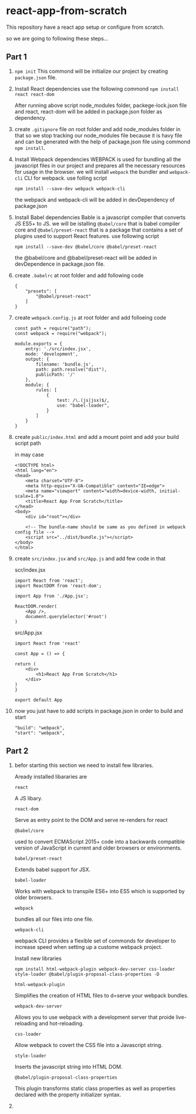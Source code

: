 # react-app-from-scratch

This repository have a react app setup or configure from scratch.

so we are going to following these steps...

## Part 1

1. ``` npm init ```
    This commond will be initialize our project by creating ```package.json``` file.

2. Install React dependencies
    use the following commond 
    ```npm install react react-dom```

    After running above script node_modules folder, packege-lock.json file and react, react-dom will be added in package.json folder as dependency.

3. create ```.gitignore``` file on root folder and add node_modules folder in that so we stop tracking our node_modules file because it is havy file and can be generated with the help of package.json file using commond ```npm install```.

4. Install Webpack dependencies
    WEBPACK is used for bundling all the javascript files in our project and prepares all the necessary resources for usage in the browser.
    we will install ```webpack``` the bundler and ```webpack-cli``` CLI for webpack.
    use folling script

    ```npm install --save-dev webpack webpack-cli```

    the webpack and webpack-cli will be added in devDependency of package.json

5. Install Babel dependencies
    Bable is a javascript compiler that converts JS ES5+ to JS.
    we will be istalling ```@babel/core``` that is babel compiler core and ```@babel/preset-react``` that is a package that contains a set of plugins used to support React features.
    use following script 

    ```npm install --save-dev @babel/core @babel/preset-react```

    the @babel/core and @babel/preset-react will be added in devDependence in package.json file.

6. create ```.babelrc``` at root folder
    and add following code

    ```
    {
        "presets": [
            "@babel/preset-react"
        ]
    }
    ```

7. create ```webpack.config.js``` at root folder
    and add folloeing code

    ```
    const path = require("path");
    const webpack = require("webpack");

    module.exports = {
        entry: './src/index.jsx',
        mode: 'development',
        output: {
            filename: 'bundle.js',
            path: path.resolve("dist"),
            publicPath: '/'
        },
        module: {
            rules: [
                {
                    test: /\.(js|jsx)$/,
                    use: "babel-loader",
                }
            ]
        }
    }
    ```

8. create ```public/index.html``` and add a mount point and add your build script path

    in may case 
    ```
    <!DOCTYPE html>
    <html lang="en">
    <head>
        <meta charset="UTF-8">
        <meta http-equiv="X-UA-Compatible" content="IE=edge">
        <meta name="viewport" content="width=device-width, initial-scale=1.0">
        <title>React App From Scratch</title>
    </head>
    <body>
        <div id="root"></div>
    
        <!-- The bundle-name should be same as you defined in webpack config file -->
        <script src="../dist/bundle.js"></script>
    </body>
    </html>
    ```

9. create ```src/index.jsx``` and ```src/App.js``` and add few code in that

    scr/index.jsx
    ```
    import React from 'react';
    import ReactDOM from 'react-dom';

    import App from './App.jsx';

    ReactDOM.render(
        <App />,
        document.querySelector('#root')
    )
    ```

    src/App.jsx
    ```
    import React from 'react'

    const App = () => {

    return (
        <div>
            <h1>React App From Scratch</h1>
        </div>
    )
    }

    export default App
    ```

10. now you just have to add scripts in package.json in order to build and start

    ```
    "build": "webpack",
    "start": "webpack",
    ```

## Part 2

1. befor starting this section we need to install few libraries.

    Aready installed libararies are
    ```
    react
    ```
    A JS libary.
    ```
    react-dom
    ```
    Serve as entry point to the DOM and serve re-renders for react
    ```
    @babel/core
    ```
    used to convert ECMAScript 2015+ code into a backwards compatible version of JavaScript in current and older browsers or environments.
    ```
    babel/preset-react
    ```
    Extends babel support for JSX.
    ```
    babel-loader
    ```
    Works with webpack to transpile ES6+ into ES5 which is supported by older browsers.
    ```
    webpack
    ```
    bundles all our files into one file.
    ```
    webpack-cli
    ```
    webpack CLI provides a flexible set of commonds for developer to increase speed when setting up a custome webpack project.

    Install new libraries 
    ```
    npm install html-webpack-plugin webpack-dev-server css-loader style-loader @babel/plugin-proposal-class-properties -D
    ```

    ```
    html-webpack-plugin
    ```
    Simplifies the creation of HTML files to d=serve your webpack bundles.
    ```
    webpack-dev-server
    ```
    Allows you to use webpack with a development server that proide live-reloading and hot-reloading.
    ```
    css-loader
    ```
    Allow webpack to covert the CSS file into a Javascript string.
    ```
    style-loader
    ```
    Inserts the javascript string into HTML DOM.
    ```
    @babel/plugin-proposal-class-properties
    ```
    This plugin transforms static class properties as well as properties declared with the property initializer syntax.

2. 

